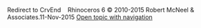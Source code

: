 ---
---

Redirect to CrvEnd&#160;
&#160;
Rhinoceros 6 © 2010-2015 Robert McNeel &amp; Associates.11-Nov-2015
 [Open topic with navigation](crvend.html) 

